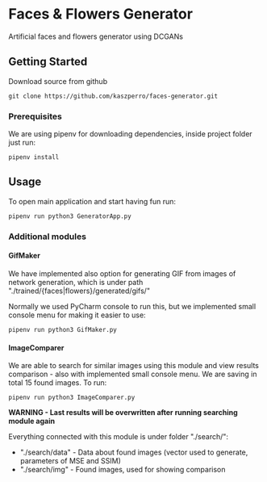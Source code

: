 # Faces & Flowers Generator

Artificial faces and flowers generator using DCGANs

## Getting Started

Download source from github


```
git clone https://github.com/kaszperro/faces-generator.git
```

### Prerequisites

We are using pipenv for downloading dependencies, inside project folder just run:

```
pipenv install
```

## Usage

To open main application and start having fun run:

```
pipenv run python3 GeneratorApp.py
```

### Additional modules

#### GifMaker

We have implemented also option for generating GIF from images of network generation, which is under path "./trained/{faces|flowers}/generated/gifs/"

Normally we used PyCharm console to run this, but we implemented small console menu for making it easier to use:

```
pipenv run python3 GifMaker.py
```

#### ImageComparer

We are able to search for similar images using this module and view results comparison - also with implemented small console menu. We are saving in total 15 found images. To run:

```
pipenv run python3 ImageComparer.py
```

**WARNING - Last results will be overwritten after running searching module again**

Everything connected with this module is under folder "./search/":

* "./search/data" - Data about found images (vector used to generate, parameters of MSE and SSIM)
* "./search/img" - Found images, used for showing comparison
